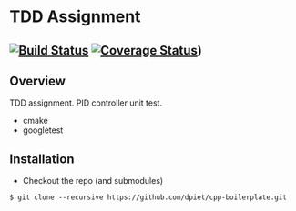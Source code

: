 # TDD Assignment
[![Build Status](https://travis-ci.org/zzjkf2009/SteveGTDD.svg?branch=master)](https://travis-ci.org/zzjkf2009/SteveGTDD)
[![Coverage Status](https://coveralls.io/repos/github/zzjkf2009/SteveGTDD/badge.svg?branch=master)](https://coveralls.io/github/zzjkf2009/SteveGTDD?branch=master))
---

## Overview

TDD assignment. PID controller unit test.

- cmake
- googletest

## Installation

- Checkout the repo (and submodules)
```
$ git clone --recursive https://github.com/dpiet/cpp-boilerplate.git
```


